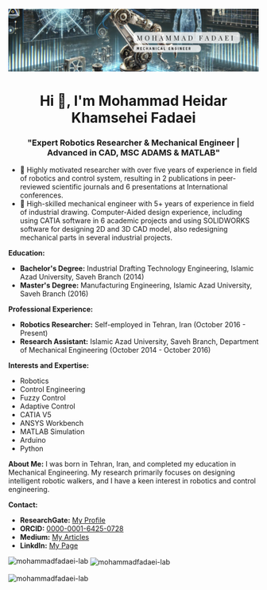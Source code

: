 ![logo](https://github.com/mohammadfadaei-lab/mohammadfadaei-lab/blob/main/Beige%20Simple%20Elegant%20Personal%20LinkedIn%20Banner.png)
<h1 align="center">Hi 👋, I'm Mohammad Heidar Khamsehei Fadaei</h1>
<h3 align="center">"Expert Robotics Researcher & Mechanical Engineer | Advanced in CAD, MSC ADAMS & MATLAB"</h3>

- 🔭 Highly motivated researcher with over five years of experience in field of robotics and control system, resulting in 2 publications in peer-reviewed scientific journals and 6 presentations at International conferences.
- 🔭 High-skilled mechanical engineer with 5+ years of experience in field of industrial drawing. Computer-Aided design experience, including using CATIA software in 6 academic projects and using SOLIDWORKS software for designing 2D and 3D CAD model, also redesigning mechanical parts in several industrial projects.

**Education:**
- **Bachelor's Degree:** Industrial Drafting Technology Engineering, Islamic Azad University, Saveh Branch (2014)
- **Master's Degree:** Manufacturing Engineering, Islamic Azad University, Saveh Branch (2016)

**Professional Experience:**
- **Robotics Researcher:** Self-employed in Tehran, Iran (October 2016 - Present)
- **Research Assistant:** Islamic Azad University, Saveh Branch, Department of Mechanical Engineering (October 2014 - October 2016)

**Interests and Expertise:**
- Robotics
- Control Engineering
- Fuzzy Control
- Adaptive Control
- CATIA V5
- ANSYS Workbench
- MATLAB Simulation
- Arduino
- Python

**About Me:**
I was born in Tehran, Iran, and completed my education in Mechanical Engineering. My research primarily focuses on designing intelligent robotic walkers, and I have a keen interest in robotics and control engineering.

**Contact:**
- **ResearchGate:** [My Profile](https://www.researchgate.net/profile/Mohammad-Heidar-Khamsehei-Fadaei-2)
- **ORCID:** [0000-0001-6425-0728](https://orcid.org/0000-0001-6425-0728)
- **Medium:** [My Articles](https://mohammad-fadaei.medium.com/)
- **LinkdIn:** [My Page](https://linkedin.com/in/mohammad-h-kh-fadaei)


<p><img align="left" src="https://github-readme-stats.vercel.app/api/top-langs?username=mohammadfadaei-lab&show_icons=true&locale=en&layout=compact" alt="mohammadfadaei-lab" /></p>

<p>&nbsp;<img align="center" src="https://github-readme-stats.vercel.app/api?username=mohammadfadaei-lab&show_icons=true&locale=en" alt="mohammadfadaei-lab" /></p>

<p><img align="center" src="https://github-readme-streak-stats.herokuapp.com/?user=mohammadfadaei-lab&" alt="mohammadfadaei-lab" /></p>


<!--
**mohammadfadaei-lab/mohammadfadaei-lab** is a ✨ _special_ ✨ repository because its `README.md` (this file) appears on your GitHub profile.

Here are some ideas to get you started:

- 🔭 I’m currently working on ...
- 🌱 I’m currently learning ...
- 👯 I’m looking to collaborate on ...
- 🤔 I’m looking for help with ...
- 💬 Ask me about ...
- 📫 How to reach me: ...
- 😄 Pronouns: ...
- ⚡ Fun fact: ...
-->
